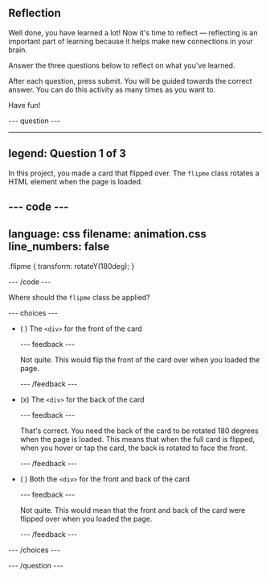 ## Reflection

Well done, you have learned a lot! Now it's time to reflect &mdash; reflecting is an important part of learning because it helps make new connections in your brain.

Answer the three questions below to reflect on what you've learned.

After each question, press submit. You will be guided towards the correct answer. You can do this activity as many times as you want to.

Have fun!

--- question ---

---
legend: Question 1 of 3
---

In this project, you made a card that flipped over. The `flipme` class rotates a HTML element when the page is loaded.

--- code ---
---
language: css filename: animation.css
line_numbers: false
---

.flipme { transform: rotateY(180deg); }

--- /code ---

Where should the `flipme` class be applied?

--- choices ---

- ( ) The `<div>` for the front of the card

  --- feedback ---

  Not quite. This would flip the front of the card over when you loaded the page.

  --- /feedback ---

- (x) The `<div>` for the back of the card

  --- feedback ---

  That's correct. You need the back of the card to be rotated 180 degrees when the page is loaded. This means that when the full card is flipped, when you hover or tap the card, the back is rotated to face the front.

  --- /feedback ---

- ( ) Both the `<div>` for the front and back of the card

  --- feedback ---

  Not quite. This would mean that the front and back of the card were flipped over when you loaded the page.

  --- /feedback ---

--- /choices ---

--- /question ---
